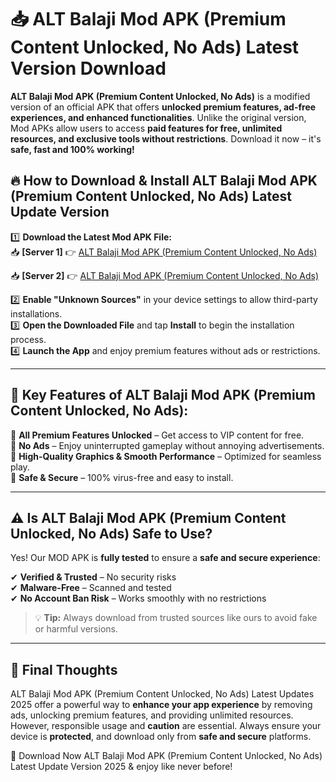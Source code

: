 # 📥 ALT Balaji Mod APK (Premium Content Unlocked, No Ads) Latest Version Download

**ALT Balaji Mod APK (Premium Content Unlocked, No Ads)** is a modified version of an official APK that offers **unlocked premium features, ad-free experiences, and enhanced functionalities**. Unlike the original version, Mod APKs allow users to access **paid features for free, unlimited resources, and exclusive tools without restrictions**. Download it now – it's **safe, fast and 100% working!**

## 🔥 **How to Download & Install ALT Balaji Mod APK (Premium Content Unlocked, No Ads) Latest Update Version**

1️⃣ **Download the Latest Mod APK File:**  
📥 **[Server 1]** 👉 [ALT Balaji Mod APK (Premium Content Unlocked, No Ads)](https://hapymods.com?title=ALT+Balaji+Mod+APK+(Premium+Content+Unlocked,+No+Ads))

📥 **[Server 2]** 👉 [ALT Balaji Mod APK (Premium Content Unlocked, No Ads)](https://hapymods.com?title=ALT+Balaji+Mod+APK+(Premium+Content+Unlocked,+No+Ads))

2️⃣ **Enable "Unknown Sources"** in your device settings to allow third-party installations.  
3️⃣ **Open the Downloaded File** and tap **Install** to begin the installation process.  
4️⃣ **Launch the App** and enjoy premium features without ads or restrictions.

---

## 🌟 **Key Features of ALT Balaji Mod APK (Premium Content Unlocked, No Ads):**
 
🔽 **All Premium Features Unlocked** – Get access to VIP content for free.  
🔽 **No Ads** – Enjoy uninterrupted gameplay without annoying advertisements.  
🔽 **High-Quality Graphics & Smooth Performance** – Optimized for seamless play.  
🔽 **Safe & Secure** – 100% virus-free and easy to install.  

---

## ⚠️ **Is ALT Balaji Mod APK (Premium Content Unlocked, No Ads) Safe to Use?**

Yes! Our MOD APK is **fully tested** to ensure a **safe and secure experience**:

✔ **Verified & Trusted** – No security risks  
✔ **Malware-Free** – Scanned and tested  
✔ **No Account Ban Risk** – Works smoothly with no restrictions

> 💡 **Tip:** Always download from trusted sources like ours to avoid fake or harmful versions.

---

## 📌 **Final Thoughts**
 
ALT Balaji Mod APK (Premium Content Unlocked, No Ads) Latest Updates 2025 offer a powerful way to **enhance your app experience** by removing ads, unlocking premium features, and providing unlimited resources. However, responsible usage and **caution** are essential. Always ensure your device is **protected**, and download only from **safe and secure** platforms.  

🔽 Download Now ALT Balaji Mod APK (Premium Content Unlocked, No Ads) Latest Update Version 2025 & enjoy like never before!